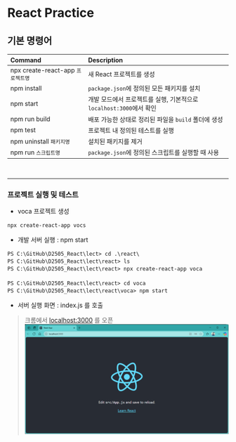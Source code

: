 # React Practice

## 기본 명령어
| Command   | Description | 
|:----------|:------------|
| npx create-react-app `프로젝트명` | 새 React 프로젝트를 생성 |
| npm install   | `package.json`에 정의된 모든 패키지를 설치 |
| npm start     | 개발 모드에서 프로젝트를 실행, 기본적으로 `localhost:3000`에서 확인 |
| npm run build |  배포 가능한 상태로 정리된 파일을 `build` 폴더에 생성 |
| npm test      | 프로젝트 내 정의된 테스트를 실행 |
| npm uninstall `패키지명` | 설치된 패키지를 제거 |
| npm run `스크립트명`     | `package.json`에 정의된 스크립트를 실행할 때 사용 |
<br/>

---
### 프로젝트 실행 및 테스트

- voca 프로젝트 생성

```powershell
npx create-react-app vocs
```

- 개발 서버 실행 : npm start

```ps
PS C:\GitHub\D2505_React\lect> cd .\react\
PS C:\GitHub\D2505_React\lect\react> ls
PS C:\GitHub\D2505_React\lect\react> npx create-react-app voca

PS C:\GitHub\D2505_React\lect\react> cd voca
PS C:\GitHub\D2505_React\lect\react\voca> npm start

```

- 서버 실행 화면 : index.js 를 호출
> 크롬에서 [localhost:3000][LocalHost] 를 오픈
![첫화면](../images/s02_react_default.png)

[LocalHost]: http://localhost:3000/